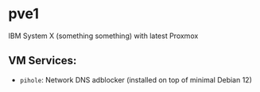 # pve1
IBM System X (something something) with latest Proxmox

## VM Services:
* `pihole`: Network DNS adblocker (installed on top of minimal Debian 12)
